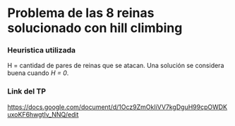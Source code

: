 # Problema de las 8 reinas solucionado con hill climbing
### Heuristica utilizada
H = cantidad de pares de reinas que se atacan.
Una solución se considera buena cuando *H = 0*.

### Link del TP
https://docs.google.com/document/d/1Ocz9ZmOkIiVV7kgDguH99cpOWDKuxoKF6hwgtIv_NNQ/edit